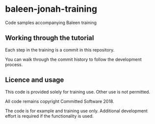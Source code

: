 # baleen-jonah-training

Code samples accompanying Baleen training

## Working through the tutorial

Each step in the training is a commit in this repository.

You can walk through the commit history to follow the development process.

## Licence and usage

This code is provided solely for training use. Other use is not permitted.

All code remains copyright Committed Software 2018.

The code is for example and training use only. Additional development effort is required if the functionality is used.
